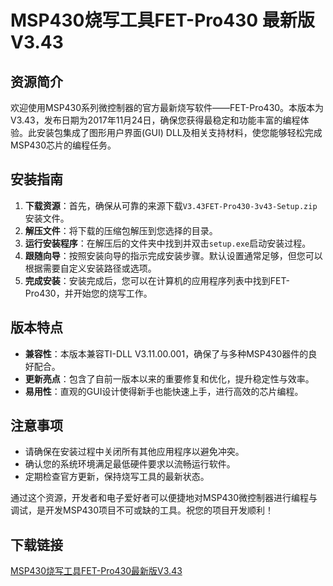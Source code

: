 # MSP430烧写工具FET-Pro430 最新版V3.43

## 资源简介
欢迎使用MSP430系列微控制器的官方最新烧写软件——FET-Pro430。本版本为V3.43，发布日期为2017年11月24日，确保您获得最稳定和功能丰富的编程体验。此安装包集成了图形用户界面(GUI) DLL及相关支持材料，使您能够轻松完成MSP430芯片的编程任务。

## 安装指南
1. **下载资源**：首先，确保从可靠的来源下载`V3.43FET-Pro430-3v43-Setup.zip`安装文件。
2. **解压文件**：将下载的压缩包解压到您选择的目录。
3. **运行安装程序**：在解压后的文件夹中找到并双击`setup.exe`启动安装过程。
4. **跟随向导**：按照安装向导的指示完成安装步骤。默认设置通常足够，但您可以根据需要自定义安装路径或选项。
5. **完成安装**：安装完成后，您可以在计算机的应用程序列表中找到FET-Pro430，并开始您的烧写工作。

## 版本特点
- **兼容性**：本版本兼容TI-DLL V3.11.00.001，确保了与多种MSP430器件的良好配合。
- **更新亮点**：包含了自前一版本以来的重要修复和优化，提升稳定性与效率。
- **易用性**：直观的GUI设计使得新手也能快速上手，进行高效的芯片编程。

## 注意事项
- 请确保在安装过程中关闭所有其他应用程序以避免冲突。
- 确认您的系统环境满足最低硬件要求以流畅运行软件。
- 定期检查官方更新，保持烧写工具的最新状态。

通过这个资源，开发者和电子爱好者可以便捷地对MSP430微控制器进行编程与调试，是开发MSP430项目不可或缺的工具。祝您的项目开发顺利！

## 下载链接

[MSP430烧写工具FET-Pro430最新版V3.43](https://pan.quark.cn/s/118ca9d5fad5)